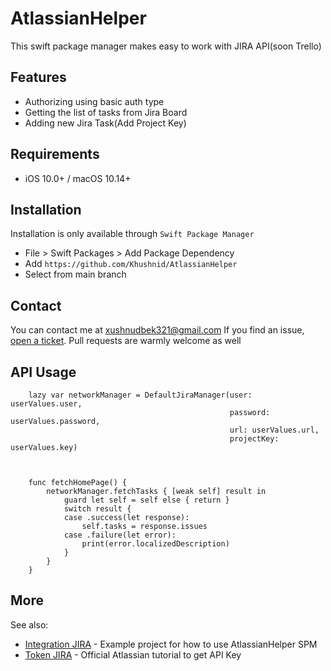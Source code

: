 # AtlassianHelper
This swift package manager makes easy to work with JIRA API(soon Trello)

## Features

* Authorizing using basic auth type
* Getting the list of tasks from Jira Board
* Adding new Jira Task(Add Project Key)

## Requirements

- iOS 10.0+ / macOS 10.14+
## Installation

Installation is only available through `Swift Package Manager`
- File > Swift Packages > Add Package Dependency
- Add `https://github.com/Khushnid/AtlassianHelper`
- Select from main branch

## Contact
You can contact me at <xushnudbek321@gmail.com> If you find an issue, [open a ticket](https://github.com/Khushnid/AtlassianHelper/issues/new). Pull requests are warmly welcome as well 

## API Usage

```
    lazy var networkManager = DefaultJiraManager(user: userValues.user,
                                                 password: userValues.password,
                                                 url: userValues.url,
                                                 projectKey: userValues.key)
                                                 
                                                 
    
    func fetchHomePage() {
        networkManager.fetchTasks { [weak self] result in
            guard let self = self else { return }
            switch result {
            case .success(let response):
                self.tasks = response.issues
            case .failure(let error):
                print(error.localizedDescription)
            }
        }
    }
```


## More
See also:
* [Integration JIRA](https://github.com/Khushnid/IntergrationJira) - Example project for how to use AtlassianHelper SPM
* [Token JIRA](https://support.atlassian.com/atlassian-account/docs/manage-api-tokens-for-your-atlassian-account/) - Official Atlassian tutorial to get API Key
